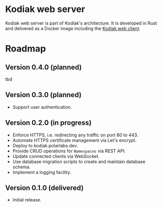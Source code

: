 # Kodiak web server

Kodiak web server is part of Kodiak's architecture. It is developed in Rust and delivered 
as a Docker image including the [Kodiak web client](https://github.com/polarlabs/kodiak-web-client).

# Roadmap

## Version 0.4.0 (planned)

tbd

## Version 0.3.0 (planned)

- Support user authentication.

## Version 0.2.0 (in progress)

- Enforce HTTPS, i.e. redirecting any traffic on port 80 to 443.
- Automate HTTPS certificate management via Let's encrypt. 
- Deploy to kodiak.polarlabs.dev.
- Provide CRUD operations for `Namespaces` via REST API.
- Update connected clients via WebSocket.
- Use database migration scripts to create and maintain database schema.
- Implement a logging facility.

## Version 0.1.0 (delivered)

- Initial release.
